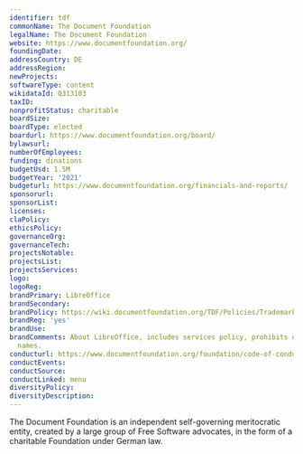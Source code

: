 ```yaml
---
identifier: tdf
commonName: The Document Foundation
legalName: The Document Foundation
website: https://www.documentfoundation.org/
foundingDate:
addressCountry: DE
addressRegion:
newProjects:
softwareType: content
wikidataId: Q313103
taxID:
nonprofitStatus: charitable
boardSize:
boardType: elected
boardurl: https://www.documentfoundation.org/board/
bylawsurl:
numberOfEmployees:
funding: dinations
budgetUsd: 1.5M
budgetYear: '2021'
budgeturl: https://www.documentfoundation.org/financials-and-reports/
sponsorurl:
sponsorList:
licenses:
claPolicy:
ethicsPolicy:
governanceOrg:
governanceTech:
projectsNotable:
projectsList:
projectsServices:
logo:
logoReg:
brandPrimary: LibreOffice
brandSecondary:
brandPolicy: https://wiki.documentfoundation.org/TDF/Policies/Trademark_Policy
brandReg: 'yes'
brandUse:
brandComments: About LibreOffice, includes services policy, prohibits use in domain
  names.
conducturl: https://www.documentfoundation.org/foundation/code-of-conduct/
conductEvents:
conductSource:
conductLinked: menu
diversityPolicy:
diversityDescription:
---
```


The Document Foundation is an independent self-governing meritocratic entity, created by a large group of Free Software advocates, in the form of a charitable Foundation under German law.
